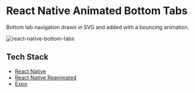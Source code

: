 # React Native Animated Bottom Tabs

Bottom tab navigation drawn in SVG and added with a bouncing animation.

![react-native-bottom-tabs](https://github.com/user-attachments/assets/e69e2185-4df7-4702-8992-5d4ddc721dae)

## Tech Stack
- [React Native](https://reactnative.dev/)
- [React Native Reanimated](https://docs.swmansion.com/react-native-reanimated/)
- [Expo](https://docs.expo.dev/)
